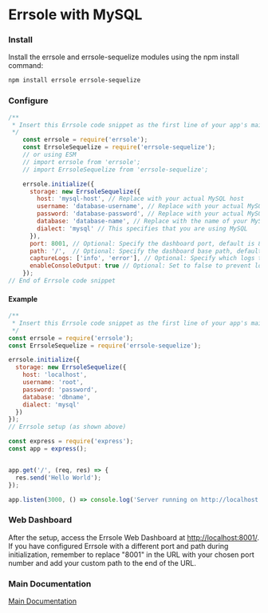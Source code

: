 # Errsole with MySQL

### Install

Install the errsole and errsole-sequelize modules using the npm install command:

```bash
npm install errsole errsole-sequelize
```

### Configure

```javascript
/**
 * Insert this Errsole code snippet as the first line of your app's main file
 */
    const errsole = require('errsole');
    const ErrsoleSequelize = require('errsole-sequelize');
    // or using ESM
    // import errsole from 'errsole';
    // import ErrsoleSequelize from 'errsole-sequelize';

    errsole.initialize({
      storage: new ErrsoleSequelize({
        host: 'mysql-host', // Replace with your actual MySQL host
        username: 'database-username', // Replace with your actual MySQL username
        password: 'database-password', // Replace with your actual MySQL password
        database: 'database-name', // Replace with the name of your MySQL database
        dialect: 'mysql' // This specifies that you are using MySQL
      }),
      port: 8001, // Optional: Specify the dashboard port, default is 8001
      path: '/',  // Optional: Specify the dashboard base path, default is '/'
      captureLogs: ['info', 'error'], // Optional: Specify which logs to capture, default is ['info', 'error']
      enableConsoleOutput: true // Optional: Set to false to prevent logs from printing in the terminal, default is true
    });
// End of Errsole code snippet
```

#### Example

```javascript
/**
 * Insert this Errsole code snippet as the first line of your app's main file
 */
const errsole = require('errsole');
const ErrsoleSequelize = require('errsole-sequelize');

errsole.initialize({
  storage: new ErrsoleSequelize({
    host: 'localhost',
    username: 'root',
    password: 'password',
    database: 'dbname',
    dialect: 'mysql'
  })
});
// Errsole setup (as shown above)

const express = require('express');
const app = express();


app.get('/', (req, res) => {
  res.send('Hello World');
});

app.listen(3000, () => console.log('Server running on http://localhost:3000'));
```

### Web Dashboard

After the setup, access the Errsole Web Dashboard at [http://localhost:8001/](http://localhost:8001/). If you have configured Errsole with a different port and path during initialization, remember to replace "8001" in the URL with your chosen port number and add your custom path to the end of the URL.

### Main Documentation

[Main Documentation](/README.md)
